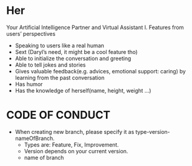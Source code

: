 # Her
Your Artificial Intelligence Partner and Virtual Assistant
I. Features from users’ perspectives
  - Speaking to users like a real human
  - Sext (Daryl’s need, it might be a cool feature tho)
  - Able to initialize the conversation and greeting
  - Able to tell jokes and stories
  - Gives valuable feedback(e.g. advices, emotional support: caring)  by learning from the past conversation
  - Has humor
  - Has the knowledge of herself(name, height, weight …)


# CODE OF CONDUCT
- When creating new branch, please specify it as type-version-nameOfBranch.
    - Types are: Feature, Fix, Improvement.
    - Version depends on your current version.
    - name of branch
    
    

